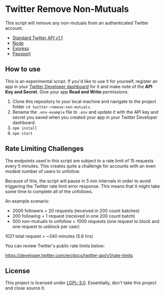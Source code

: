 # Twitter Remove Non-Mutuals

This script will remove any non-mutuals from an authenticated Twitter account.

- [Standard Twitter API v1.1](https://developer.twitter.com/en/docs/twitter-api/v1)
- [Node](https://github.com/nodejs/node)
- [Express](https://github.com/expressjs/express)
- [Passport](http://www.passportjs.org/)

## How to use

This is an experimental script. If you'd like to use it for yourself, register an app in your [Twitter Developer dashboard](https://developer.twitter.com/en/portal/dashboard) for it and make note of the **API Key and Secret**. Give your app **Read and Write** permissions.

1. Clone this repository to your local machine and navigate to the project folder `cd twitter-remove-non-mutuals`.
2.  Rename the `.env-example` file to `.env` and update it with the API key and secret you saved when you created your app in your Twitter Developer dashboard.
3. `npm install`
4. `npm start`

## Rate Limiting Challenges

The endpoints used in this script are subject to a rate limit of 15 requests every 5 minutes. This creates quite a challenge for accounts with an even modest number of users to unfollow.

Because of this, the script will pause in 5 min intervals in order to avoid triggering the Twitter rate limit error response. This means that it might take some time to complete all of the unfollows.

An example scenario:

- 2000 followers = 20 requests (received in 200 count batches)
- 200 following = 1 request (received in one 200 count batch)
- 500 non-mutuals to unfollow = 1000 requests (one request to block and one request to unblock per user)

1021 total request = ~340 minutes (5.6 hrs)

You can review Twitter's public rate limits below:

https://developer.twitter.com/en/docs/twitter-api/v1/rate-limits

## License

This project is licensed under [LGPL-3.0](https://choosealicense.com/licenses/lgpl-3.0/). Essentially, don't take this project and close source it.